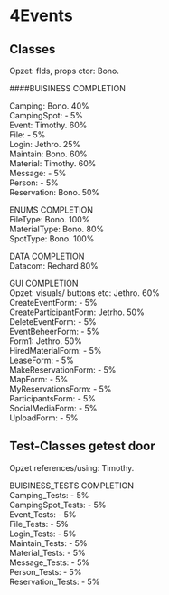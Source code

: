 # 4Events


## Classes
Opzet: flds, props ctor:        Bono.

####BUISINESS                                                             COMPLETION
  
Camping:                        Bono.                                 40%   
CampingSpot:                    -                                      5%   
Event:                          Timothy.                              60%   
File:                           -                                      5%   
Login:                          Jethro.                               25%   
Maintain:                       Bono.                                 60%   
Material:                       Timothy.                              60%   
Message:                        -                                      5%   
Person:                         -                                      5%   
Reservation:                    Bono.                                 50%   

ENUMS                                                                 COMPLETION  
FileType:                       Bono.                                 100%  
MaterialType:                   Bono.                                  80%  
SpotType:                       Bono.                                 100%  

DATA                                                                  COMPLETION  
Datacom:                        Rechard                               80%   

GUI                                                                   COMPLETION  
Opzet: visuals/ buttons etc:    Jethro.                               60%   
CreateEventForm:                -                                      5%   
CreateParticipantForm:          Jetrho.                               50%   
DeleteEventForm:                -                                      5%   
EventBeheerForm:                -                                      5%   
Form1:                          Jethro.                               50%   
HiredMaterialForm:              -                                      5%   
LeaseForm:                      -                                      5%   
MakeReservationForm:            -                                      5%   
MapForm:                        -                                      5%   
MyReservationsForm:             -                                      5%   
ParticipantsForm:               -                                      5%   
SocialMediaForm:                -                                      5%   
UploadForm:                     -                                      5%   

## Test-Classes getest door
Opzet references/using:         Timothy.  

BUISINESS_TESTS                                                       COMPLETION  
Camping_Tests:                  -                                      5%   
CampingSpot_Tests:              -                                      5%   
Event_Tests:                    -                                      5%   
File_Tests:                     -                                      5%   
Login_Tests:                    -                                      5%   
Maintain_Tests:                 -                                      5%   
Material_Tests:                 -                                      5%   
Message_Tests:                  -                                      5%   
Person_Tests:                   -                                      5%   
Reservation_Tests:              -                                      5%   
